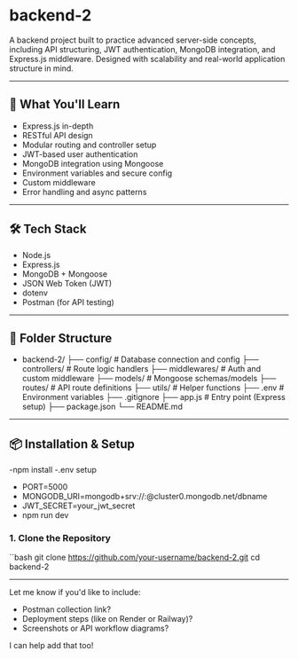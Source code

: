 # backend-2

A backend project built to practice advanced server-side concepts, including API structuring, JWT authentication, MongoDB integration, and Express.js middleware. Designed with scalability and real-world application structure in mind.

---

## 🔧 What You'll Learn

- Express.js in-depth
- RESTful API design
- Modular routing and controller setup
- JWT-based user authentication
- MongoDB integration using Mongoose
- Environment variables and secure config
- Custom middleware
- Error handling and async patterns

---

## 🛠 Tech Stack

- Node.js
- Express.js
- MongoDB + Mongoose
- JSON Web Token (JWT)
- dotenv
- Postman (for API testing)

---

## 📁 Folder Structure
- backend-2/ ├── config/ # Database connection and config ├── controllers/ # Route logic handlers ├── middlewares/ # Auth and custom middleware ├── models/ # Mongoose schemas/models ├── routes/ # API route definitions ├── utils/ # Helper functions ├── .env # Environment variables ├── .gitignore ├── app.js # Entry point (Express setup) ├── package.json └── README.md


---

## 📦 Installation & Setup
-npm install
-.env setup
- PORT=5000
- MONGODB_URI=mongodb+srv://<username>:<password>@cluster0.mongodb.net/dbname
- JWT_SECRET=your_jwt_secret
- npm run dev

### 1. Clone the Repository

``bash
git clone https://github.com/your-username/backend-2.git
cd backend-2

---

Let me know if you'd like to include:
- Postman collection link?
- Deployment steps (like on Render or Railway)?
- Screenshots or API workflow diagrams?

I can help add that too!


